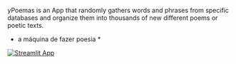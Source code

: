 yPoemas is an App that randomly gathers words and phrases
from specific databases and organize them
into thousands of new different poems or poetic texts.

* a máquina de fazer poesia *

[![Streamlit App](https://static.streamlit.io/badges/streamlit_badge_black_white.svg)](https://share.streamlit.io/nandoulopes/ypoemas/main/ypo.py)
